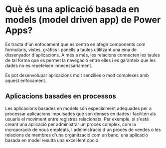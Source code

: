 # Què és una aplicació basada en models (model driven app) de Power Apps?
Es tracta d'un enfocament que es centra en afegir components com formularis, vistes, gràfics i panells a taules utilitzant una eina de dissenyador d'aplicacions. A més a més, les relacions connecten les taules de tal forma que es permet la navegació entre elles i es garanteix que les dades no es repeteixen innecessàriament.

Es pot desenvolupar aplicacions molt senzilles o molt complexes amb aquest enfocament.

## Aplicacions basades en processos
Les aplicacions basades en models són especialment adequades per a processar aplicacions impulsades que són denses en dades i faciliten als usuaris el moviment entre registres relacionats. Per exemple, si s'està creant una aplicació per administrar un procès complex, com la incroporació de nous empleats, l'administració d'un procés de vendes o les relacions de membres d'una organització com un banc, una aplicació basada en model resulta una excel·lent opció.
